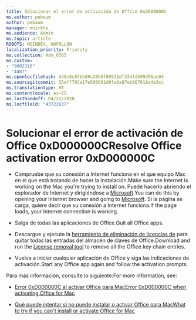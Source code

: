 ```yaml
---
title: Solucionar el error de activación de Office 0xD000000C
ms.author: pebaum
author: pebaum
manager: mnirkhe
ms.audience: Admin
ms.topic: article
ROBOTS: NOINDEX, NOFOLLOW
localization_priority: Priority
ms.collection: Adm_O365
ms.custom:
- "9002310"
- "4487"
ms.openlocfilehash: d40c8c07bb80c20b0f09521df334fdb99d96ac04
ms.sourcegitcommit: 55eff703a17e500681d8fa6a87eb067019ade3cc
ms.translationtype: HT
ms.contentlocale: es-ES
ms.lasthandoff: 04/22/2020
ms.locfileid: "43722637"
---
```

# <a name="resolve-office-activation-error-0xd000000c"></a><span data-ttu-id="f6853-102">Solucionar el error de activación de Office 0xD000000C</span><span class="sxs-lookup"><span data-stu-id="f6853-102">Resolve Office activation error 0xD000000C</span></span>

- <span data-ttu-id="f6853-103">Compruebe que su conexión a Internet funciona en el que equipo Mac en el que está tratando de hacer la instalación.</span><span class="sxs-lookup"><span data-stu-id="f6853-103">Make sure the Internet is working on the Mac you're trying to install on.</span></span> <span data-ttu-id="f6853-104">Puede hacerlo abriendo el explorador de Internet y dirigiéndose a [Microsoft](https://www.microsoft.com).</span><span class="sxs-lookup"><span data-stu-id="f6853-104">You can do this by opening your Internet browser and going to [Microsoft](https://www.microsoft.com).</span></span> <span data-ttu-id="f6853-105">Si la página se carga, quiere decir que su conexión a Internet funciona.</span><span class="sxs-lookup"><span data-stu-id="f6853-105">If the page loads, your Internet connection is working.</span></span>

- <span data-ttu-id="f6853-106">Salga de todas las aplicaciones de Office.</span><span class="sxs-lookup"><span data-stu-id="f6853-106">Quit all Office apps.</span></span>

- <span data-ttu-id="f6853-107">Descargue y ejecute la [herramienta de eliminación de licencias de](https://go.microsoft.com/fwlink/?linkid=849815) para quitar todas las entradas del almacén de claves de Office.</span><span class="sxs-lookup"><span data-stu-id="f6853-107">Download and run the [License removal tool](https://go.microsoft.com/fwlink/?linkid=849815) to remove all the Office key chain entries.</span></span>

- <span data-ttu-id="f6853-108">Vuelva a iniciar cualquier aplicación de Office y siga las indicaciones de activación.</span><span class="sxs-lookup"><span data-stu-id="f6853-108">Start any Office app again and follow the activation prompts.</span></span>

<span data-ttu-id="f6853-109">Para más información, consulte lo siguiente:</span><span class="sxs-lookup"><span data-stu-id="f6853-109">For more information, see:</span></span>

- [<span data-ttu-id="f6853-110">Error 0xD000000C al activar Office para Mac</span><span class="sxs-lookup"><span data-stu-id="f6853-110">Error 0xD000000C when activating Office for Mac</span></span>](https://support.office.com/article/error-0xd000000c-when-activating-office-for-mac-da865931-4658-4829-ba2d-8133390c6d25)

- [<span data-ttu-id="f6853-111">Qué puede intentar si no puede instalar o activar Office para Mac</span><span class="sxs-lookup"><span data-stu-id="f6853-111">What to try if you can't install or activate Office for Mac</span></span>](https://support.office.com/article/what-to-try-if-you-can-t-install-or-activate-office-for-mac-5efba2b4-b1e6-4e5f-bf3c-6ab945d03dea)
